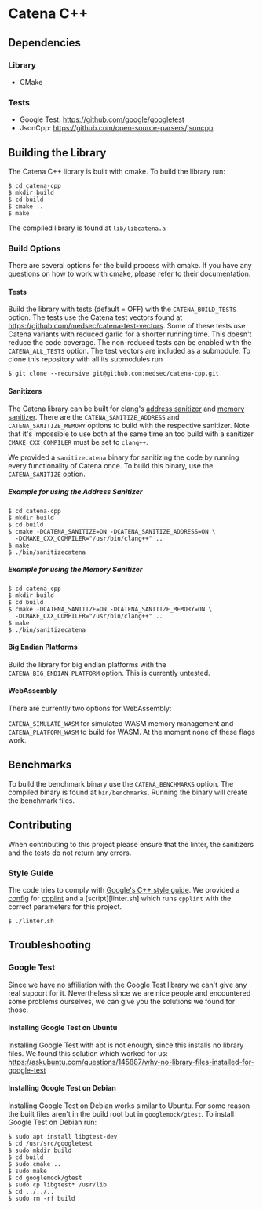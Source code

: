 # Catena C++

## Dependencies

### Library
* CMake

### Tests
* Google Test: https://github.com/google/googletest
* JsonCpp: https://github.com/open-source-parsers/jsoncpp

## Building the Library
The Catena C++ library is built with cmake.  To build the library run:

    $ cd catena-cpp
    $ mkdir build
    $ cd build
    $ cmake ..
    $ make

The compiled library is found at `lib/libcatena.a`

### Build Options
There are several options for the build process with cmake.  If you have any
questions on how to work with cmake, please refer to their documentation.

#### Tests
Build the library with tests (default = OFF) with the `CATENA_BUILD_TESTS`
option.  The tests use the Catena test vectors found at
https://github.com/medsec/catena-test-vectors.
Some of these tests use Catena variants with reduced garlic for a shorter
running time.  This doesn't reduce the code coverage.  The non-reduced tests can
be enabled with the `CATENA_ALL_TESTS` option.
The test vectors are included as a submodule.  To clone this repository with all
its submodules run

    $ git clone --recursive git@github.com:medsec/catena-cpp.git

#### Sanitizers
The Catena library can be built for clang's [address sanitizer][1] and
[memory sanitizer][2].  There are the `CATENA_SANITIZE_ADDRESS` and
`CATENA_SANITIZE_MEMORY` options to build with the respective sanitizer.
Note that it's impossible to use both at the same time an too build with a
sanitizer `CMAKE_CXX_COMPILER` must be set to `clang++`.

We provided a `sanitizecatena` binary for sanitizing the code by running every
functionality of Catena once.  To build this binary, use the `CATENA_SANITIZE`
option.

##### Example for using the Address Sanitizer

    $ cd catena-cpp
    $ mkdir build
    $ cd build
    $ cmake -DCATENA_SANITIZE=ON -DCATENA_SANITIZE_ADDRESS=ON \
      -DCMAKE_CXX_COMPILER="/usr/bin/clang++" ..
    $ make
    $ ./bin/sanitizecatena

##### Example for using the Memory Sanitizer

    $ cd catena-cpp
    $ mkdir build
    $ cd build
    $ cmake -DCATENA_SANITIZE=ON -DCATENA_SANITIZE_MEMORY=ON \
      -DCMAKE_CXX_COMPILER="/usr/bin/clang++" ..
    $ make
    $ ./bin/sanitizecatena

#### Big Endian Platforms
Build the library for big endian platforms with the `CATENA_BIG_ENDIAN_PLATFORM`
option.  This is currently untested.

#### WebAssembly
There are currently two options for WebAssembly:

`CATENA_SIMULATE_WASM` for simulated WASM memory management and
`CATENA_PLATFORM_WASM` to build for WASM.  At the moment none of these flags
work.

## Benchmarks
To build the benchmark binary use the `CATENA_BENCHMARKS` option.  The compiled
binary is found at `bin/benchmarks`.  Running the binary will create the
benchmark files.

## Contributing
When contributing to this project please ensure that the linter, the sanitizers
and the tests do not return any errors.

### Style Guide
The code tries to comply with [Google's C++ style guide][3].  We provided a
[config](CPPLINT.cfg) for [cpplint][4] and a [script][linter.sh] which runs
`cpplint` with the correct parameters for this project.

    $ ./linter.sh

## Troubleshooting

### Google Test
Since we have no affiliation with the Google Test library we can't give any real
support for it.  Nevertheless since we are nice people and encountered some
problems ourselves, we can give you the solutions we found for those.

#### Installing Google Test on Ubuntu
Installing Google Test with apt is not enough, since this installs no library
files.  We found this solution which worked for us:
https://askubuntu.com/questions/145887/why-no-library-files-installed-for-google-test

#### Installing Google Test on Debian
Installing Google Test on Debian works similar to Ubuntu.  For some reason the
built files aren't in the build root but in `googlemock/gtest`.  To install
Google Test on Debian run:

    $ sudo apt install libgtest-dev
    $ cd /usr/src/googletest
    $ sudo mkdir build
    $ cd build
    $ sudo cmake ..
    $ sudo make
    $ cd googlemock/gtest
    $ sudo cp libgtest* /usr/lib
    $ cd ../../..
    $ sudo rm -rf build

[1]: https://clang.llvm.org/docs/AddressSanitizer.html
[2]: https://clang.llvm.org/docs/MemorySanitizer.html
[3]: https://google.github.io/styleguide/cppguide.html
[4]: https://github.com/cpplint/cpplint

